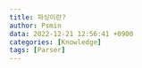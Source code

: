 ```yaml
---
title: 파싱이란?
author: Psmin
data: 2022-12-21 12:56:41 +0900
categories: [Knowledge]
tags: [Parser]
---
```

